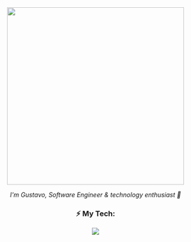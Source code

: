 <div align="center">
  <img src="https://media.giphy.com/media/Qo2dupDib32rkTY4hX/giphy.gif" width="400"/>
  
  *I'm Gustavo, Software Engineer & technology enthusiast :love_you_gesture:*
  
  ### 	:zap: My Tech:
  
  <img src="https://skillicons.dev/icons?i=git,html,css,js,ts&theme=light&perline=5"/>
</div>

